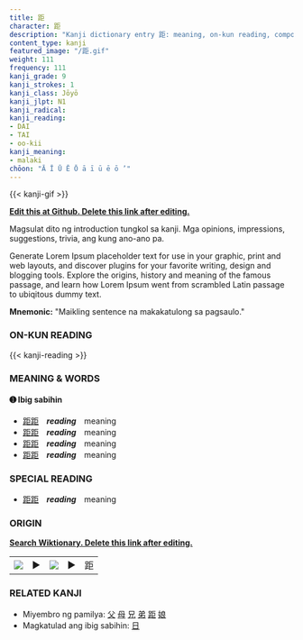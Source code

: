 ```yaml
---
title: 距
character: 距
description: "Kanji dictionary entry 距: meaning, on-kun reading, compounds, origin, related kanji"
content_type: kanji
featured_image: "/距.gif"
weight: 111
frequency: 111
kanji_grade: 9
kanji_strokes: 1
kanji_class: Jōyō
kanji_jlpt: N1
kanji_radical: 
kanji_reading: 
- DAI
- TAI
- oo-kii
kanji_meaning:
- malaki
chōon: "Ā Ī Ū Ē Ō ā ī ū ē ō ’"
---
```

[//]: # (Don't edit the line below. Kanji animated GIF code is automatically generated.)
{{< kanji-gif >}}

[//]: # (Edit below this line.)

**[Edit this at Github. Delete this link after editing.](https://github.com/tim0g/tim/tree/main/content/kanji/距/index.md)**

Magsulat dito ng introduction tungkol sa kanji. Mga opinions, impressions, suggestions, trivia, ang kung ano-ano pa.

Generate Lorem Ipsum placeholder text for use in your graphic, print and web layouts, and discover plugins for your favorite writing, design and blogging tools. Explore the origins, history and meaning of the famous passage, and learn how Lorem Ipsum went from scrambled Latin passage to ubiqitous dummy text.
 
**Mnemonic:** "Maikling sentence na makakatulong sa pagsaulo."

### ON-KUN READING

[//]: # (Don't edit the line below. ON-KUN READING code is automatically generated.)
{{< kanji-reading >}}

### MEANING & WORDS

#### ➊ **Ibig sabihin**
  - [距](../距)[距](../距)　***reading***　meaning
  - [距](../距)[距](../距)　***reading***　meaning
  - [距](../距)[距](../距)　***reading***　meaning
  - [距](../距)[距](../距)　***reading***　meaning

### SPECIAL READING
  - [距](../距)[距](../距)　***reading***　meaning

### ORIGIN

**[Search Wiktionary. Delete this link after editing.](https://wiktionary.org/wiki/距)**
<table class="kanji-table"><tr><td>
<img src="60px-距-bronze.svg.png">
</td><td>▶</td><td>
<img src="60px-距-oracle.svg.png">
</td><td>▶</td>
<td class="kanji-origin">距</td>
</tr></table>

### RELATED KANJI
- Miyembro ng pamilya: [父](../父) [母](../母) [兄](../兄) [弟](../弟) [距](../距) [娘](../娘)
- Magkatulad ang ibig sabihin: [日](../日)
